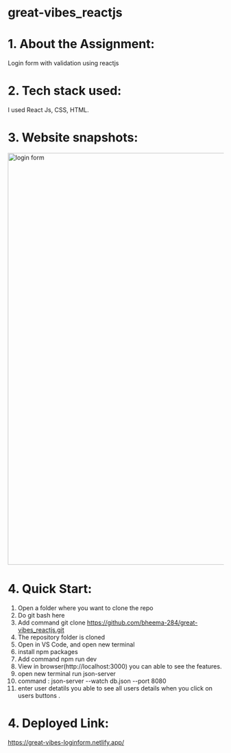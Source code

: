 # great-vibes_reactjs

# 1. About the Assignment:
Login form with validation using reactjs

# 2. Tech stack used:
I used React Js, CSS, HTML.

# 3. Website snapshots:
<img width="959" alt="login form" src="https://user-images.githubusercontent.com/96168073/176359799-f2915e5f-c408-4c0a-b212-6601ff0e82fa.PNG">

# 4. Quick Start:
1. Open a folder where you want to clone the repo
2. Do git bash here
3. Add command git clone https://github.com/bheema-284/great-vibes_reactjs.git
4. The repository folder is cloned
5. Open in VS Code, and open new terminal
6. install npm packages
8. Add command npm run dev
9. View in browser(http://localhost:3000) you can able to see the features.
10. open new terminal run json-server
11. command : json-server --watch db.json --port 8080
12. enter user detatils you able to see all users details when you click on users buttons .

# 4. Deployed Link:
https://great-vibes-loginform.netlify.app/
